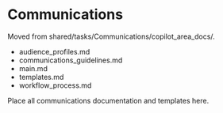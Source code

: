 # Communications

Moved from shared/tasks/Communications/copilot_area_docs/.

- audience_profiles.md
- communications_guidelines.md
- main.md
- templates.md
- workflow_process.md

Place all communications documentation and templates here.

